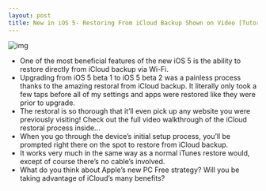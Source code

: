 ```yaml
---
layout: post
title: New in iOS 5- Restoring From iCloud Backup Shown on Video [Tutorial]
---
```

![img](http://media.idownloadblog.com/wp-content/uploads/2011/06/iCloud-Restore-Top.png)
* One of the most beneficial features of the new iOS 5 is the ability to restore directly from iCloud backup via Wi-Fi.
* Upgrading from iOS 5 beta 1 to iOS 5 beta 2 was a painless process thanks to the amazing restoral from iCloud backup. It literally only took a few taps before all of my settings and apps were restored like they were prior to upgrade.
* The restoral is so thorough that it’ll even pick up any website you were previously visiting! Check out the full video walkthrough of the iCloud restoral process inside…
* When you go through the device’s initial setup process, you’ll be prompted right there on the spot to restore from iCloud backup.
* It works very much in the same way as a normal iTunes restore would, except of course there’s no cable’s involved.
* What do you think about Apple’s new PC Free strategy? Will you be taking advantage of iCloud’s many benefits?

